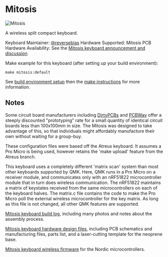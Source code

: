 # Mitosis

![Mitosis](https://i.imgur.com/JTzXTCD.jpg)

A wireless split compact keyboard.

Keyboard Maintainer: [@reversebias](https://github.com/reversebias)
Hardware Supported: Mitosis PCB
Hardware Availability: See the [Mitosis keyboard announcement and discussion](https://www.reddit.com/r/MechanicalKeyboards/comments/66588f/wireless_split_qmk_mitosis/)

Make example for this keyboard (after setting up your build environment):

    make mitosis:default

See [build environment setup](https://docs.qmk.fm/build_environment_setup.html) then the [make instructions](https://docs.qmk.fm/make_instructions.html) for more information.

## Notes

Some circuit board manufacturers including [DirtyPCBs](https://dirtypcbs.com/) and [PCBWay](https://www.pcbway.com/) offer a steeply discounted "prototyping" rate for a small quantity of identical circuit boards less than 100x100mm in size. The Mitosis was designed to take advantage of this, so that individuals might affordably manufacture their own without waiting for a group-buy.

These configuration files were based off the Atreus keyboard. It assumes a Pro Micro is being used, however retains the 'make upload' feature from the Atreus branch.

This keyboard uses a completely different 'matrix scan' system than most other keyboards supported by QMK. Here, QMK runs in a Pro Micro on a receiver module, and communicates only with an nRF51822 microcontroller module that in turn does wireless communication. The nRF51822 maintains a matrix of keystates received from the same microcontrollers on each of the keyboard halves. The matrix.c file contains the code to make the Pro Micro poll the external wireless microcontroller for the key matrix. As long as this file is not changed, all other QMK features are supported.

[Mitosis keyboard build log](https://imgur.com/a/mwTFj), including many photos and notes about the assembly process.

[Mitosis keyboard hardware design files](https://github.com/reversebias/mitosis-hardware), including PCB schematics and manufacturing files, parts list, and a laser-cutting template for the neoprene base.

[Mitosis keyboard wireless firmware](https://github.com/reversebias/mitosis) for the Nordic microcontrollers.
